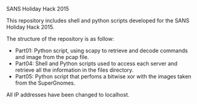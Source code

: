 SANS Holiday Hack 2015

This repository includes shell and python scripts developed for the SANS Holiday Hack 2015.

The structure of the repository is as follow:

- Part01: Python script, using scapy to retrieve and decode commands and image from the pcap file.
- Part04: Shell and Python scripts used to access each server and retrieve all the information in the files directory.
- Part05: Python script that perfoms a bitwise xor with the images taken from the SuperGnomes.

All IP addresses have been changed to localhost. 

